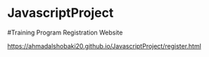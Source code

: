 # JavascriptProject

#Training Program Registration Website

https://ahmadalshobaki20.github.io/JavascriptProject/register.html
